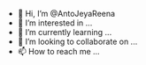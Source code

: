 - 👋 Hi, I’m @AntoJeyaReena
- 👀 I’m interested in ...
- 🌱 I’m currently learning ...
- 💞️ I’m looking to collaborate on ...
- 📫 How to reach me ...

<!---
AntoJeyaReena/AntoJeyaReena is a ✨ special ✨ repository because its `README.md` (this file) appears on your GitHub profile.
You can click the Preview link to take a look at your changes.
--->
